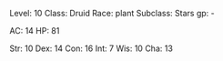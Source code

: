 Level: 10
Class: Druid
Race: plant 
Subclass: Stars
gp: -

AC: 14
HP: 81

Str: 10
Dex: 14
Con: 16
Int: 7
Wis: 10
Cha: 13

